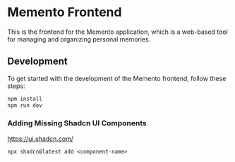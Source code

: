 # Memento Frontend

This is the frontend for the Memento application, which is a web-based tool for managing and organizing personal memories.

## Development

To get started with the development of the Memento frontend, follow these steps:

```bash
npm install
npm run dev
```

### Adding Missing Shadcn UI Components

https://ui.shadcn.com/

```
npx shadcn@latest add <component-name>
```
